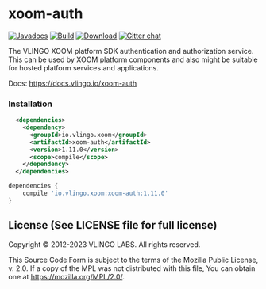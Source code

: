 # xoom-auth

[![Javadocs](http://javadoc.io/badge/io.vlingo.xoom/xoom-auth.svg?color=brightgreen)](http://javadoc.io/doc/io.vlingo.xoom/xoom-auth) [![Build](https://github.com/vlingo/xoom-auth/workflows/Build/badge.svg)](https://github.com/vlingo/xoom-auth/actions?query=workflow%3ABuild) [![Download](https://img.shields.io/maven-central/v/io.vlingo.xoom/xoom-auth?label=maven)](https://search.maven.org/artifact/io.vlingo.xoom/xoom-auth) [![Gitter chat](https://badges.gitter.im/gitterHQ/gitter.png)](https://gitter.im/vlingo-platform-java/community)

The VLINGO XOOM platform SDK authentication and authorization service. This can be used by XOOM platform components and also might be suitable for hosted platform services and applications.

Docs: https://docs.vlingo.io/xoom-auth

### Installation

```xml
  <dependencies>
    <dependency>
      <groupId>io.vlingo.xoom</groupId>
      <artifactId>xoom-auth</artifactId>
      <version>1.11.0</version>
      <scope>compile</scope>
    </dependency>
  </dependencies>
```

```gradle
dependencies {
    compile 'io.vlingo.xoom:xoom-auth:1.11.0'
}
```

License (See LICENSE file for full license)
-------------------------------------------
Copyright © 2012-2023 VLINGO LABS. All rights reserved.

This Source Code Form is subject to the terms of the
Mozilla Public License, v. 2.0. If a copy of the MPL
was not distributed with this file, You can obtain
one at https://mozilla.org/MPL/2.0/.
